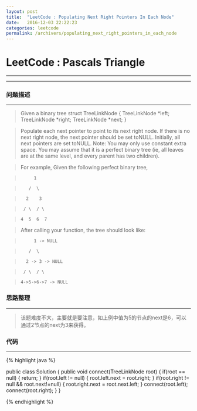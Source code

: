```yaml
---
layout: post
title:  "LeetCode : Populating Next Right Pointers In Each Node"
date:   2016-12-03 22:22:23
categories: leetcode
permalink: /archivers/populating_next_right_pointers_in_each_node
---
```

# LeetCode : Pascals Triangle
----
----

### 问题描述

---

> Given a binary tree
>     struct TreeLinkNode {
>       TreeLinkNode *left;
>       TreeLinkNode *right;
>       TreeLinkNode *next;
>     }

> Populate each next pointer to point to its next right node. If there is no next right node, the next pointer should be set toNULL.
> Initially, all next pointers are set toNULL.
> Note:
> You may only use constant extra space.
> You may assume that it is a perfect binary tree (ie, all leaves are at the same level, and every parent has two children).

> For example,
> Given the following perfect binary tree,

>          1

>        /  \

>       2    3

>      / \  / \

>     4  5  6  7

> After calling your function, the tree should look like:

>          1 -> NULL

>        /  \

>       2 -> 3 -> NULL

>      / \  / \

>     4->5->6->7 -> NULL

### 思路整理

----
> 该题难度不大，主要就是要注意，如上例中值为5的节点的next是6，可以通过2节点的next为3来获得。

### 代码

----
{% highlight java %}

public class Solution {
    public void connect(TreeLinkNode root) {
        if(root == null) {
            return;
        }
        if(root.left != null) {
            root.left.next = root.right;
        }
        if(root.right != null && root.next!=null) {
            root.right.next = root.next.left;
        }
            connect(root.left);
            connect(root.right);
    }
}

{% endhighlight %}
